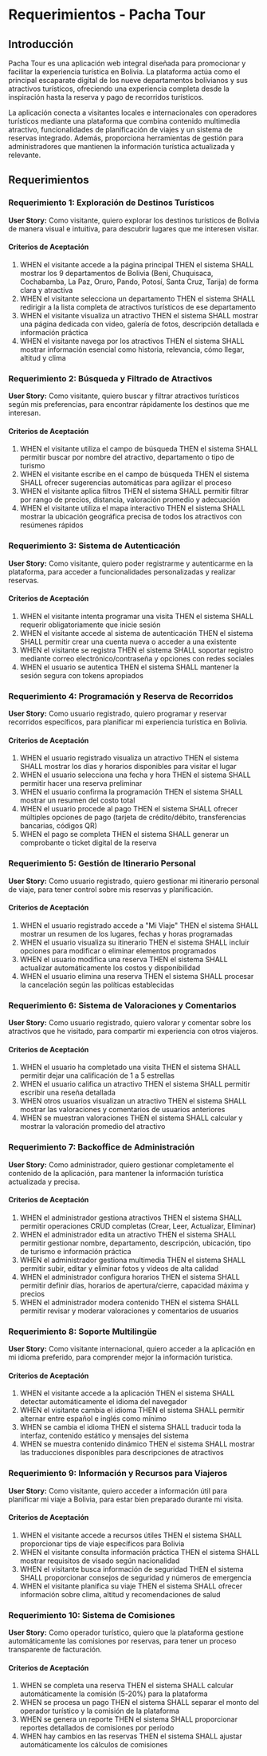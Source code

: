 # Requerimientos - Pacha Tour

## Introducción

Pacha Tour es una aplicación web integral diseñada para promocionar y facilitar la experiencia turística en Bolivia. La plataforma actúa como el principal escaparate digital de los nueve departamentos bolivianos y sus atractivos turísticos, ofreciendo una experiencia completa desde la inspiración hasta la reserva y pago de recorridos turísticos.

La aplicación conecta a visitantes locales e internacionales con operadores turísticos mediante una plataforma que combina contenido multimedia atractivo, funcionalidades de planificación de viajes y un sistema de reservas integrado. Además, proporciona herramientas de gestión para administradores que mantienen la información turística actualizada y relevante.

## Requerimientos

### Requerimiento 1: Exploración de Destinos Turísticos

**User Story:** Como visitante, quiero explorar los destinos turísticos de Bolivia de manera visual e intuitiva, para descubrir lugares que me interesen visitar.

#### Criterios de Aceptación

1. WHEN el visitante accede a la página principal THEN el sistema SHALL mostrar los 9 departamentos de Bolivia (Beni, Chuquisaca, Cochabamba, La Paz, Oruro, Pando, Potosí, Santa Cruz, Tarija) de forma clara y atractiva
2. WHEN el visitante selecciona un departamento THEN el sistema SHALL redirigir a la lista completa de atractivos turísticos de ese departamento
3. WHEN el visitante visualiza un atractivo THEN el sistema SHALL mostrar una página dedicada con video, galería de fotos, descripción detallada e información práctica
4. WHEN el visitante navega por los atractivos THEN el sistema SHALL mostrar información esencial como historia, relevancia, cómo llegar, altitud y clima

### Requerimiento 2: Búsqueda y Filtrado de Atractivos

**User Story:** Como visitante, quiero buscar y filtrar atractivos turísticos según mis preferencias, para encontrar rápidamente los destinos que me interesan.

#### Criterios de Aceptación

1. WHEN el visitante utiliza el campo de búsqueda THEN el sistema SHALL permitir buscar por nombre del atractivo, departamento o tipo de turismo
2. WHEN el visitante escribe en el campo de búsqueda THEN el sistema SHALL ofrecer sugerencias automáticas para agilizar el proceso
3. WHEN el visitante aplica filtros THEN el sistema SHALL permitir filtrar por rango de precios, distancia, valoración promedio y adecuación
4. WHEN el visitante utiliza el mapa interactivo THEN el sistema SHALL mostrar la ubicación geográfica precisa de todos los atractivos con resúmenes rápidos

### Requerimiento 3: Sistema de Autenticación

**User Story:** Como visitante, quiero poder registrarme y autenticarme en la plataforma, para acceder a funcionalidades personalizadas y realizar reservas.

#### Criterios de Aceptación

1. WHEN el visitante intenta programar una visita THEN el sistema SHALL requerir obligatoriamente que inicie sesión
2. WHEN el visitante accede al sistema de autenticación THEN el sistema SHALL permitir crear una cuenta nueva o acceder a una existente
3. WHEN el visitante se registra THEN el sistema SHALL soportar registro mediante correo electrónico/contraseña y opciones con redes sociales
4. WHEN el usuario se autentica THEN el sistema SHALL mantener la sesión segura con tokens apropiados

### Requerimiento 4: Programación y Reserva de Recorridos

**User Story:** Como usuario registrado, quiero programar y reservar recorridos específicos, para planificar mi experiencia turística en Bolivia.

#### Criterios de Aceptación

1. WHEN el usuario registrado visualiza un atractivo THEN el sistema SHALL mostrar los días y horarios disponibles para visitar el lugar
2. WHEN el usuario selecciona una fecha y hora THEN el sistema SHALL permitir hacer una reserva preliminar
3. WHEN el usuario confirma la programación THEN el sistema SHALL mostrar un resumen del costo total
4. WHEN el usuario procede al pago THEN el sistema SHALL ofrecer múltiples opciones de pago (tarjeta de crédito/débito, transferencias bancarias, códigos QR)
5. WHEN el pago se completa THEN el sistema SHALL generar un comprobante o ticket digital de la reserva

### Requerimiento 5: Gestión de Itinerario Personal

**User Story:** Como usuario registrado, quiero gestionar mi itinerario personal de viaje, para tener control sobre mis reservas y planificación.

#### Criterios de Aceptación

1. WHEN el usuario registrado accede a "Mi Viaje" THEN el sistema SHALL mostrar un resumen de los lugares, fechas y horas programadas
2. WHEN el usuario visualiza su itinerario THEN el sistema SHALL incluir opciones para modificar o eliminar elementos programados
3. WHEN el usuario modifica una reserva THEN el sistema SHALL actualizar automáticamente los costos y disponibilidad
4. WHEN el usuario elimina una reserva THEN el sistema SHALL procesar la cancelación según las políticas establecidas

### Requerimiento 6: Sistema de Valoraciones y Comentarios

**User Story:** Como usuario registrado, quiero valorar y comentar sobre los atractivos que he visitado, para compartir mi experiencia con otros viajeros.

#### Criterios de Aceptación

1. WHEN el usuario ha completado una visita THEN el sistema SHALL permitir dejar una calificación de 1 a 5 estrellas
2. WHEN el usuario califica un atractivo THEN el sistema SHALL permitir escribir una reseña detallada
3. WHEN otros usuarios visualizan un atractivo THEN el sistema SHALL mostrar las valoraciones y comentarios de usuarios anteriores
4. WHEN se muestran valoraciones THEN el sistema SHALL calcular y mostrar la valoración promedio del atractivo

### Requerimiento 7: Backoffice de Administración

**User Story:** Como administrador, quiero gestionar completamente el contenido de la aplicación, para mantener la información turística actualizada y precisa.

#### Criterios de Aceptación

1. WHEN el administrador gestiona atractivos THEN el sistema SHALL permitir operaciones CRUD completas (Crear, Leer, Actualizar, Eliminar)
2. WHEN el administrador edita un atractivo THEN el sistema SHALL permitir gestionar nombre, departamento, descripción, ubicación, tipo de turismo e información práctica
3. WHEN el administrador gestiona multimedia THEN el sistema SHALL permitir subir, editar y eliminar fotos y videos de alta calidad
4. WHEN el administrador configura horarios THEN el sistema SHALL permitir definir días, horarios de apertura/cierre, capacidad máxima y precios
5. WHEN el administrador modera contenido THEN el sistema SHALL permitir revisar y moderar valoraciones y comentarios de usuarios

### Requerimiento 8: Soporte Multilingüe

**User Story:** Como visitante internacional, quiero acceder a la aplicación en mi idioma preferido, para comprender mejor la información turística.

#### Criterios de Aceptación

1. WHEN el visitante accede a la aplicación THEN el sistema SHALL detectar automáticamente el idioma del navegador
2. WHEN el visitante cambia el idioma THEN el sistema SHALL permitir alternar entre español e inglés como mínimo
3. WHEN se cambia el idioma THEN el sistema SHALL traducir toda la interfaz, contenido estático y mensajes del sistema
4. WHEN se muestra contenido dinámico THEN el sistema SHALL mostrar las traducciones disponibles para descripciones de atractivos

### Requerimiento 9: Información y Recursos para Viajeros

**User Story:** Como visitante, quiero acceder a información útil para planificar mi viaje a Bolivia, para estar bien preparado durante mi visita.

#### Criterios de Aceptación

1. WHEN el visitante accede a recursos útiles THEN el sistema SHALL proporcionar tips de viaje específicos para Bolivia
2. WHEN el visitante consulta información práctica THEN el sistema SHALL mostrar requisitos de visado según nacionalidad
3. WHEN el visitante busca información de seguridad THEN el sistema SHALL proporcionar consejos de seguridad y números de emergencia
4. WHEN el visitante planifica su viaje THEN el sistema SHALL ofrecer información sobre clima, altitud y recomendaciones de salud

### Requerimiento 10: Sistema de Comisiones

**User Story:** Como operador turístico, quiero que la plataforma gestione automáticamente las comisiones por reservas, para tener un proceso transparente de facturación.

#### Criterios de Aceptación

1. WHEN se completa una reserva THEN el sistema SHALL calcular automáticamente la comisión (5-20%) para la plataforma
2. WHEN se procesa un pago THEN el sistema SHALL separar el monto del operador turístico y la comisión de la plataforma
3. WHEN se genera un reporte THEN el sistema SHALL proporcionar reportes detallados de comisiones por período
4. WHEN hay cambios en las reservas THEN el sistema SHALL ajustar automáticamente los cálculos de comisiones